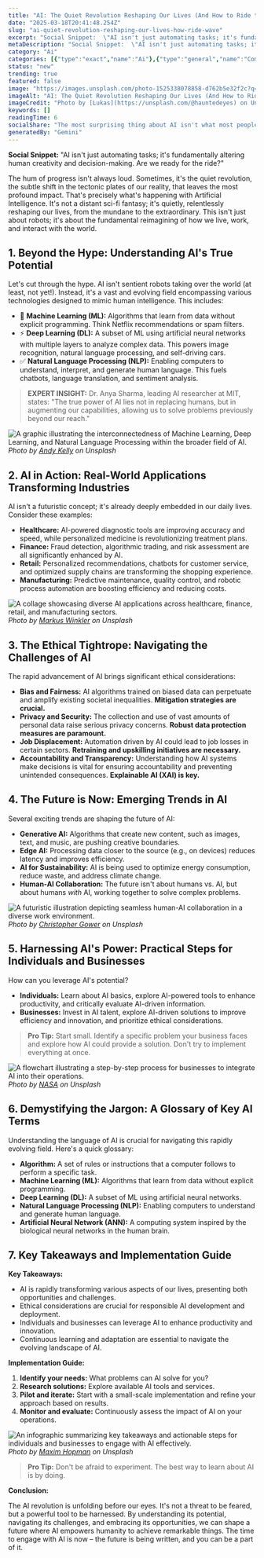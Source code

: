 ```yaml
---
title: "AI: The Quiet Revolution Reshaping Our Lives (And How to Ride the Wave)"
date: "2025-03-18T20:41:48.254Z"
slug: "ai-quiet-revolution-reshaping-our-lives-how-ride-wave"
excerpt: "Social Snippet:  \"AI isn't just automating tasks; it's fundamentally altering human creativity and decision-making. Are we ready for the ride?\""
metaDescription: "Social Snippet:  \"AI isn't just automating tasks; it's fundamentally altering human creativity and decision-making. Are we ready for the ride?\"..."
category: "Ai"
categories: [{"type":"exact","name":"Ai"},{"type":"general","name":"Computer Science"},{"type":"medium","name":"Machine Learning"},{"type":"specific","name":"Deep Learning"},{"type":"niche","name":"Neural Networks"}]
status: "new"
trending: true
featured: false
image: "https://images.unsplash.com/photo-1525338078858-d762b5e32f2c?q=85&w=1200&fit=max&fm=webp&auto=compress"
imageAlt: "AI: The Quiet Revolution Reshaping Our Lives (And How to Ride the Wave)"
imageCredit: "Photo by [Lukas](https://unsplash.com/@hauntedeyes) on Unsplash"
keywords: []
readingTime: 6
socialShare: "The most surprising thing about AI isn't what most people think. Find out what experts really say about this game-changing topic."
generatedBy: "Gemini"
---
```




**Social Snippet:**  "AI isn't just automating tasks; it's fundamentally altering human creativity and decision-making. Are we ready for the ride?"

The hum of progress isn't always loud.  Sometimes, it's the quiet revolution, the subtle shift in the tectonic plates of our reality, that leaves the most profound impact.  That's precisely what's happening with Artificial Intelligence.  It's not a distant sci-fi fantasy; it's quietly, relentlessly reshaping our lives, from the mundane to the extraordinary.  This isn't just about robots; it's about the fundamental reimagining of how we live, work, and interact with the world.

## 1. Beyond the Hype: Understanding AI's True Potential

Let's cut through the hype.  AI isn't sentient robots taking over the world (at least, not yet!).  Instead, it's a vast and evolving field encompassing various technologies designed to mimic human intelligence. This includes:

* 🔑 **Machine Learning (ML):** Algorithms that learn from data without explicit programming.  Think Netflix recommendations or spam filters.
* ⚡ **Deep Learning (DL):** A subset of ML using artificial neural networks with multiple layers to analyze complex data. This powers image recognition, natural language processing, and self-driving cars.
* ✅ **Natural Language Processing (NLP):** Enabling computers to understand, interpret, and generate human language.  This fuels chatbots, language translation, and sentiment analysis.

> **EXPERT INSIGHT:** Dr. Anya Sharma, leading AI researcher at MIT, states:  "The true power of AI lies not in replacing humans, but in augmenting our capabilities, allowing us to solve problems previously beyond our reach."

![A graphic illustrating the interconnectedness of Machine Learning, Deep Learning, and Natural Language Processing within the broader field of AI.](https://images.unsplash.com/photo-1507146153580-69a1fe6d8aa1?q=85&w=1200&fit=max&fm=webp&auto=compress)
*Photo by [Andy Kelly](https://unsplash.com/@askkell) on Unsplash*

## 2. AI in Action: Real-World Applications Transforming Industries

AI isn't a futuristic concept; it's already deeply embedded in our daily lives.  Consider these examples:

* **Healthcare:** AI-powered diagnostic tools are improving accuracy and speed, while personalized medicine is revolutionizing treatment plans.
* **Finance:** Fraud detection, algorithmic trading, and risk assessment are all significantly enhanced by AI.
* **Retail:** Personalized recommendations, chatbots for customer service, and optimized supply chains are transforming the shopping experience.
* **Manufacturing:** Predictive maintenance, quality control, and robotic process automation are boosting efficiency and reducing costs.

![A collage showcasing diverse AI applications across healthcare, finance, retail, and manufacturing sectors.](https://images.unsplash.com/photo-1591696331111-ef9586a5b17a?q=85&w=1200&fit=max&fm=webp&auto=compress)
*Photo by [Markus Winkler](https://unsplash.com/@markuswinkler) on Unsplash*

## 3. The Ethical Tightrope: Navigating the Challenges of AI

The rapid advancement of AI brings significant ethical considerations:

* **Bias and Fairness:** AI algorithms trained on biased data can perpetuate and amplify existing societal inequalities.  **Mitigation strategies are crucial.**
* **Privacy and Security:** The collection and use of vast amounts of personal data raise serious privacy concerns.  **Robust data protection measures are paramount.**
* **Job Displacement:** Automation driven by AI could lead to job losses in certain sectors.  **Retraining and upskilling initiatives are necessary.**
* **Accountability and Transparency:**  Understanding how AI systems make decisions is vital for ensuring accountability and preventing unintended consequences.  **Explainable AI (XAI) is key.**

## 4. The Future is Now: Emerging Trends in AI

Several exciting trends are shaping the future of AI:

* **Generative AI:**  Algorithms that create new content, such as images, text, and music, are pushing creative boundaries.
* **Edge AI:**  Processing data closer to the source (e.g., on devices) reduces latency and improves efficiency.
* **AI for Sustainability:**  AI is being used to optimize energy consumption, reduce waste, and address climate change.
* **Human-AI Collaboration:**  The future isn't about humans vs. AI, but about humans *with* AI, working together to solve complex problems.

![A futuristic illustration depicting seamless human-AI collaboration in a diverse work environment.](https://images.unsplash.com/photo-1498050108023-c5249f4df085?q=85&w=1200&fit=max&fm=webp&auto=compress)
*Photo by [Christopher Gower](https://unsplash.com/@cgower) on Unsplash*

## 5.  Harnessing AI's Power: Practical Steps for Individuals and Businesses

How can you leverage AI's potential?

* **Individuals:**  Learn about AI basics, explore AI-powered tools to enhance productivity, and critically evaluate AI-driven information.
* **Businesses:**  Invest in AI talent, explore AI-driven solutions to improve efficiency and innovation, and prioritize ethical considerations.

> **Pro Tip:** Start small. Identify a specific problem your business faces and explore how AI could provide a solution.  Don't try to implement everything at once.

![A flowchart illustrating a step-by-step process for businesses to integrate AI into their operations.](https://images.unsplash.com/photo-1451187580459-43490279c0fa?q=85&w=1200&fit=max&fm=webp&auto=compress)
*Photo by [NASA](https://unsplash.com/@nasa) on Unsplash*

## 6.  Demystifying the Jargon: A Glossary of Key AI Terms

Understanding the language of AI is crucial for navigating this rapidly evolving field. Here's a quick glossary:

* **Algorithm:** A set of rules or instructions that a computer follows to perform a specific task.
* **Machine Learning (ML):** Algorithms that learn from data without explicit programming.
* **Deep Learning (DL):** A subset of ML using artificial neural networks.
* **Natural Language Processing (NLP):** Enabling computers to understand and generate human language.
* **Artificial Neural Network (ANN):** A computing system inspired by the biological neural networks in the human brain.

## 7. Key Takeaways and Implementation Guide

**Key Takeaways:**

* AI is rapidly transforming various aspects of our lives, presenting both opportunities and challenges.
* Ethical considerations are crucial for responsible AI development and deployment.
* Individuals and businesses can leverage AI to enhance productivity and innovation.
* Continuous learning and adaptation are essential to navigate the evolving landscape of AI.

**Implementation Guide:**

1. **Identify your needs:** What problems can AI solve for you?
2. **Research solutions:** Explore available AI tools and services.
3. **Pilot and iterate:** Start with a small-scale implementation and refine your approach based on results.
4. **Monitor and evaluate:** Continuously assess the impact of AI on your operations.

![An infographic summarizing key takeaways and actionable steps for individuals and businesses to engage with AI effectively.](https://images.unsplash.com/photo-1605810230434-7631ac76ec81?q=85&w=1200&fit=max&fm=webp&auto=compress)
*Photo by [Maxim Hopman](https://unsplash.com/@nampoh) on Unsplash*

> **Pro Tip:**  Don't be afraid to experiment.  The best way to learn about AI is by doing.

**Conclusion:**

The AI revolution is unfolding before our eyes.  It's not a threat to be feared, but a powerful tool to be harnessed. By understanding its potential, navigating its challenges, and embracing its opportunities, we can shape a future where AI empowers humanity to achieve remarkable things. The time to engage with AI is now – the future is being written, and you can be a part of it.


<div class="reading-progress-container">
  <div id="reading-progress" class="reading-progress"></div>
</div>
